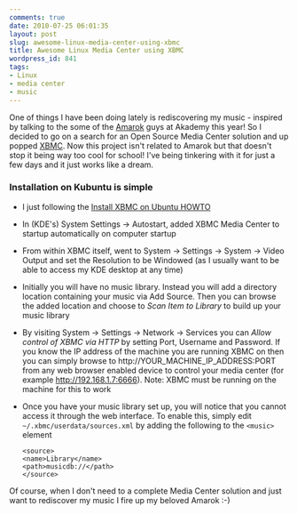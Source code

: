 ```yaml
---
comments: true
date: 2010-07-25 06:01:35
layout: post
slug: awesome-linux-media-center-using-xbmc
title: Awesome Linux Media Center using XBMC
wordpress_id: 841
tags:
- Linux
- media center
- music
---
```


One of things I have been doing lately is rediscovering my music - inspired by talking to the some of the [Amarok](http://amarok.kde.org/) guys at Akademy this year! So I decided to go on a search for an Open Source Media Center solution and up popped [XBMC](http://xbmc.org/). Now this project isn't related to Amarok but that doesn't stop it being way too cool for school! I've being tinkering with it for just a few days and it just works like a dream.

### Installation on Kubuntu is simple

* I just following the [Install XBMC on Ubuntu HOWTO](http://wiki.xbmc.org/index.php?title=HOW-TO_install_XBMC_for_Linux_on_Ubuntu,_a_Step-by-Step_Guide)

* In (KDE's) System Settings -> Autostart, added XBMC Media Center to startup automatically on computer startup

* From within XBMC itself, went to System -> Settings -> System -> Video Output and set the Resolution to be Windowed (as I usually want to be able to access my KDE desktop at any time)

* Initially you will have no music library. Instead you will add a directory location containing your music via Add Source. Then you can browse the added location and choose to _Scan Item to Library_ to build up your music library

* By visiting System -> Settings -> Network -> Services you can _Allow control of XBMC via HTTP_ by setting Port, Username and Password. If you know the IP address of the machine you are running XBMC on then you can simply browse to http://YOUR_MACHINE_IP_ADDRESS:PORT from any web browser enabled device to control your media center (for example http://192.168.1.7:6666). Note: XBMC must be running on the machine for this to work

* Once you have your music library set up, you will notice that you cannot access it through the web interface. To enable this, simply edit `~/.xbmc/userdata/sources.xml` by adding the following to the `<music>` element

      <source>
      <name>Library</name>
      <path>musicdb://</path>
      </source>

Of course, when I don't need to a complete Media Center solution and just want to rediscover my music I fire up my beloved Amarok :-)
